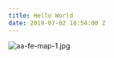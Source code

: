 ```yaml
---
title: Hello World
date: 2019-07-02 18:54:00 Z
---
```


![aa-fe-map-1.jpg](/uploads/aa-fe-map-1.jpg)
